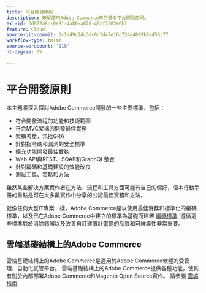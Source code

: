 ```yaml
---
title: 平台開發原則
description: 瞭解使用Adobe Commerce時的基本平台開發原則。
exl-id: 3d822a8c-0e81-4a80-a820-46cf2702e0bf
feature: Cloud
source-git-commit: 3c1a49c2dc3dc0d3d47e16c724d4099b6a456c77
workflow-type: tm+mt
source-wordcount: '219'
ht-degree: 0%

---
```



# 平台開發原則

本主題將深入探討Adobe Commerce開發的一些主要標準，包括：

- 符合開發流程的功能和技術範圍
- 符合MVC架構的開發最佳實務
- 架構考量，包括GRA
- 針對指令碼和漏洞的安全標準
- 擴充功能開發最佳實務
- Web API與REST、SOAP和GraphQL整合
- 針對編碼和基礎建設的效能改良
- 測試工具、策略和方法

雖然某些解決方案實作者在方法、流程和工具方面可能有自己的偏好，但本行動手冊的重點是可在大多數實作中分享的公認最佳實務和方法。

就像任何大型IT專案一樣，Adobe Commerce是以使用最佳實務和標準化的編碼標準，以及已在Adobe Commerce中建立的標準為基礎而建置 [編碼標準](https://developer.adobe.com/commerce/php/coding-standards/). 遵循這些標準對於消除錯誤以及改善自訂建置計畫碼的品質和可維護性非常重要。

## 雲端基礎結構上的Adobe Commerce

雲端基礎結構上的Adobe Commerce是適用於Adobe Commerce軟體的受管理、自動化託管平台。 雲端基礎結構上的Adobe Commerce提供各種功能，使其有別於內部部署Adobe Commerce和Magento Open Source實作。 請參閱 [雲端指南](https://experienceleague.adobe.com/docs/commerce-cloud-service/user-guide/overview.html).
